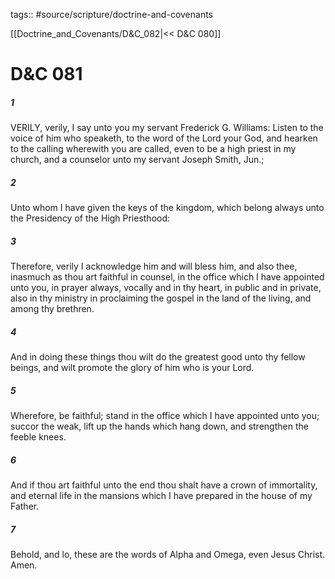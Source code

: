 tags:: #source/scripture/doctrine-and-covenants

[[Doctrine_and_Covenants/D&C_082|<< D&C 080]]

# D&C 081

##### 1

VERILY, verily, I say unto you my servant Frederick G. Williams: Listen to the voice of him who speaketh, to the word of the Lord your God, and hearken to the calling wherewith you are called, even to be a high priest in my church, and a counselor unto my servant Joseph Smith, Jun.;

##### 2

Unto whom I have given the keys of the kingdom, which belong always unto the Presidency of the High Priesthood:

##### 3

Therefore, verily I acknowledge him and will bless him, and also thee, inasmuch as thou art faithful in counsel, in the office which I have appointed unto you, in prayer always, vocally and in thy heart, in public and in private, also in thy ministry in proclaiming the gospel in the land of the living, and among thy brethren.

##### 4

And in doing these things thou wilt do the greatest good unto thy fellow beings, and wilt promote the glory of him who is your Lord.

##### 5

Wherefore, be faithful; stand in the office which I have appointed unto you; succor the weak, lift up the hands which hang down, and strengthen the feeble knees.

##### 6

And if thou art faithful unto the end thou shalt have a crown of immortality, and eternal life in the mansions which I have prepared in the house of my Father.

##### 7

Behold, and lo, these are the words of Alpha and Omega, even Jesus Christ. Amen.
